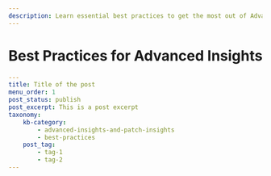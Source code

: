 ```yaml
---
description: Learn essential best practices to get the most out of Advanced Insights
---
```


# Best Practices for Advanced Insights

```yaml
---
title: Title of the post
menu_order: 1
post_status: publish
post_excerpt: This is a post excerpt
taxonomy:
    kb-category:
        - advanced-insights-and-patch-insights
        - best-practices
    post_tag:
        - tag-1
        - tag-2
---
```

